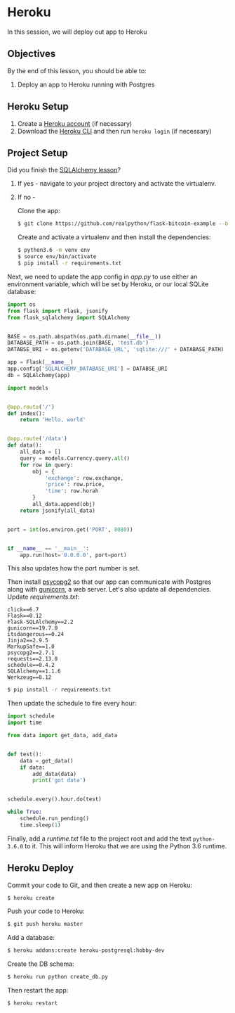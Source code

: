 # Heroku

In this session, we will deploy out app to Heroku

## Objectives

By the end of this lesson, you should be able to:

1. Deploy an app to Heroku running with Postgres

## Heroku Setup

1. Create a [Heroku account](https://signup.heroku.com) (if necessary)
1. Download the [Heroku CLI](https://devcenter.heroku.com/articles/heroku-cli)  and then run `heroku login` (if necessary)

## Project Setup

Did you finish the [SQLAlchemy lesson](sqlalchemy.md)?

1. If yes - navigate to your project directory and activate the virtualenv.
1. If no -

    Clone the app:

    ```sh
    $ git clone https://github.com/realpython/flask-bitcoin-example --branch v2 --single-branch -b master
    ```

    Create and activate a virtualenv and then install the dependencies:

    ```sh
    $ python3.6 -m venv env
    $ source env/bin/activate
    $ pip install -r requirements.txt
    ```

Next, we need to update the app config in *app.py* to use either an environment variable, which will be set by Heroku, or our local SQLite database:

```python
import os
from flask import Flask, jsonify
from flask_sqlalchemy import SQLAlchemy


BASE = os.path.abspath(os.path.dirname(__file__))
DATABASE_PATH = os.path.join(BASE, 'test.db')
DATABSE_URI = os.getenv('DATABASE_URL', 'sqlite:///' + DATABASE_PATH)

app = Flask(__name__)
app.config['SQLALCHEMY_DATABASE_URI'] = DATABSE_URI
db = SQLAlchemy(app)

import models


@app.route('/')
def index():
    return 'Hello, world'


@app.route('/data')
def data():
    all_data = []
    query = models.Currency.query.all()
    for row in query:
        obj = {
            'exchange': row.exchange,
            'price': row.price,
            'time': row.horah
        }
        all_data.append(obj)
    return jsonify(all_data)


port = int(os.environ.get('PORT', 8080))


if __name__ == '__main__':
    app.run(host='0.0.0.0', port=port)
```

This also updates how the port number is set.

Then install [psycopg2](http://initd.org/psycopg/) so that our app can communicate with Postgres along with [gunicorn](http://gunicorn.org/), a web server. Let's also update all dependencies. Update *requirements.txt*:

```
click==6.7
Flask==0.12
Flask-SQLAlchemy==2.2
gunicorn==19.7.0
itsdangerous==0.24
Jinja2==2.9.5
MarkupSafe==1.0
psycopg2==2.7.1
requests==2.13.0
schedule==0.4.2
SQLAlchemy==1.1.6
Werkzeug==0.12
```

```sh
$ pip install -r requirements.txt
```

Then update the schedule to fire every hour:

```python
import schedule
import time

from data import get_data, add_data


def test():
    data = get_data()
    if data:
        add_data(data)
        print('got data')


schedule.every().hour.do(test)

while True:
    schedule.run_pending()
    time.sleep(1)
```

Finally, add a *runtime.txt* file to the project root and add the text `python-3.6.0` to it. This will inform Heroku that we are using the Python 3.6 runtime.

## Heroku Deploy

Commit your code to Git, and then create a new app on Heroku:

```sh
$ heroku create
```

 Push your code to Heroku:

```sh
$ git push heroku master
```

Add a database:

```sh
$ heroku addons:create heroku-postgresql:hobby-dev
```

Create the DB schema:

```sh
$ heroku run python create_db.py
```

Then restart the app:

```sh
$ heroku restart
```
